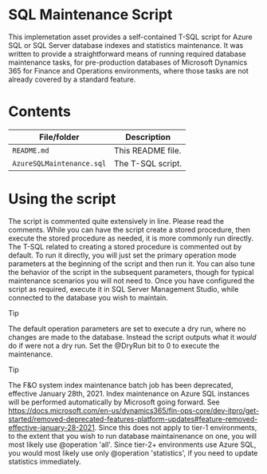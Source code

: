 <!--
---
page_type: sample
languages:
- tsql
products:
- sql-server
- azure-sql-database
description: "SQL Maintenance script"
urlFragment: "d365fo-sql-maint"
---
-->
# SQL Maintenance Script

This implemetation asset provides a self-contained T-SQL script for Azure SQL or SQL Server database indexes and statistics maintenance. It was written to provide a straightforward means of running required database maintenance tasks, for pre-production databases of Microsoft Dynamics 365 for Finance and Operations environments, where those tasks are not already covered by a standard feature.

# Contents
| File/folder | Description |
|-------------|-------------|
| `README.md` | This README file. |
| `AzureSQLMaintenance.sql` | The T-SQL script. |

# Using the script
The script is commented quite extensively in line. Please read the comments. While you can have the script create a stored procedure, then execute the stored procedure as needed, it is more commonly run directly. The T-SQL related to creating a stored procedure is commented out by default. To run it directly, you will just set the primary operation mode parameters at the beginning of the script and then run it. You can also tune the behavior of the script in the subsequent parameters, though for typical maintenance scenarios you will not need to. Once you have configured the script as required, execute it in SQL Server Management Studio, while connected to the database you wish to maintain.

> [!TIP]
> The default operation parameters are set to execute a dry run, where no changes are made to the database. Instead the script outputs what it *would* do if were not a dry run. Set the @DryRun bit to 0 to execute the maintenance.

> [!TIP]
> The F&O system index maintenance batch job has been deprecated, effective January 28th, 2021. Index maintenance on Azure SQL instances will be performed automatically by Microsoft going forward. See https://docs.microsoft.com/en-us/dynamics365/fin-ops-core/dev-itpro/get-started/removed-deprecated-features-platform-updates#feature-removed-effective-january-28-2021. Since this does not apply to tier-1 environments, to the extent that you wish to run database maintainenance on one, you will most likely use @operation 'all'. Since tier-2+ environments use Azure SQL, you would most likely use only @operation 'statistics', if you need to update statistics immediately.

